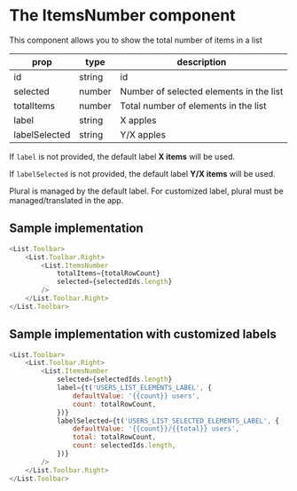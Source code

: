 # The ItemsNumber component

This component allows you to show the total number of items in a list

| prop | type | description |
|------|------|---------|
| id   | string | id |
| selected | number | Number of selected elements in the list |
| totalItems | number | Total number of elements in the list |
| label | string | X apples |
| labelSelected | string | Y/X apples |

If `label` is not provided, the default label **X items** will be used.

If `labelSelected` is not provided, the default label **Y/X items** will be used.

Plural is managed by the default label. For customized label, plural must be managed/translated in the app.

## Sample implementation
```javascript
<List.Toolbar>
    <List.Toolbar.Right>
        <List.ItemsNumber
            totalItems={totalRowCount}
            selected={selectedIds.length}
        />
    </List.Toolbar.Right>
</List.Toolbar>
```

## Sample implementation with customized labels
```javascript
<List.Toolbar>
    <List.Toolbar.Right>
        <List.ItemsNumber
            selected={selectedIds.length}
            label={t('USERS_LIST_ELEMENTS_LABEL', {
                defaultValue: '{{count}} users',
                count: totalRowCount,
            })}
            labelSelected={t('USERS_LIST_SELECTED_ELEMENTS_LABEL', {
                defaultValue: '{{count}}/{{total}} users',
                total: totalRowCount,
                count: selectedIds.length,
            })}
        />
    </List.Toolbar.Right>
</List.Toolbar>
```